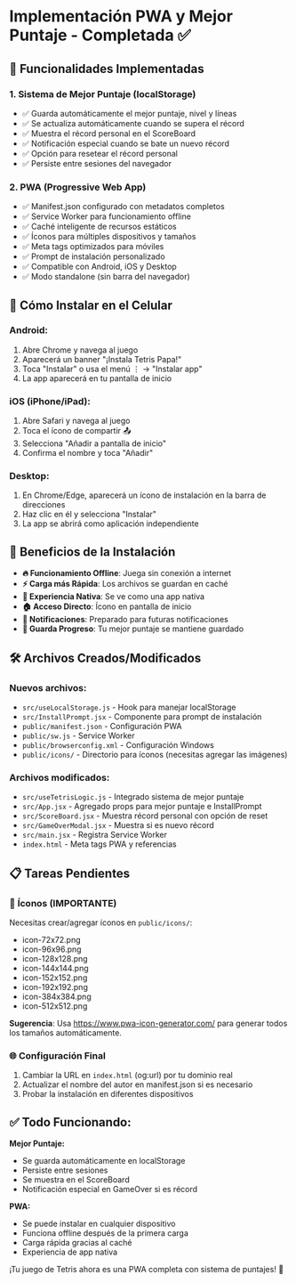 # Implementación PWA y Mejor Puntaje - Completada ✅

## 🎯 Funcionalidades Implementadas

### 1. **Sistema de Mejor Puntaje (localStorage)**
- ✅ Guarda automáticamente el mejor puntaje, nivel y líneas
- ✅ Se actualiza automáticamente cuando se supera el récord
- ✅ Muestra el récord personal en el ScoreBoard
- ✅ Notificación especial cuando se bate un nuevo récord
- ✅ Opción para resetear el récord personal
- ✅ Persiste entre sesiones del navegador

### 2. **PWA (Progressive Web App)**
- ✅ Manifest.json configurado con metadatos completos
- ✅ Service Worker para funcionamiento offline
- ✅ Caché inteligente de recursos estáticos
- ✅ Íconos para múltiples dispositivos y tamaños
- ✅ Meta tags optimizados para móviles
- ✅ Prompt de instalación personalizado
- ✅ Compatible con Android, iOS y Desktop
- ✅ Modo standalone (sin barra del navegador)

## 📱 Cómo Instalar en el Celular

### **Android:**
1. Abre Chrome y navega al juego
2. Aparecerá un banner "¡Instala Tetris Papa!"
3. Toca "Instalar" o usa el menú ⋮ → "Instalar app"
4. La app aparecerá en tu pantalla de inicio

### **iOS (iPhone/iPad):**
1. Abre Safari y navega al juego
2. Toca el ícono de compartir 📤
3. Selecciona "Añadir a pantalla de inicio"
4. Confirma el nombre y toca "Añadir"

### **Desktop:**
1. En Chrome/Edge, aparecerá un ícono de instalación en la barra de direcciones
2. Haz clic en él y selecciona "Instalar"
3. La app se abrirá como aplicación independiente

## 🚀 Beneficios de la Instalación

- **🔥 Funcionamiento Offline**: Juega sin conexión a internet
- **⚡ Carga más Rápida**: Los archivos se guardan en caché
- **📱 Experiencia Nativa**: Se ve como una app nativa
- **🏠 Acceso Directo**: Ícono en pantalla de inicio
- **🔔 Notificaciones**: Preparado para futuras notificaciones
- **💾 Guarda Progreso**: Tu mejor puntaje se mantiene guardado

## 🛠️ Archivos Creados/Modificados

### Nuevos archivos:
- `src/useLocalStorage.js` - Hook para manejar localStorage
- `src/InstallPrompt.jsx` - Componente para prompt de instalación
- `public/manifest.json` - Configuración PWA
- `public/sw.js` - Service Worker
- `public/browserconfig.xml` - Configuración Windows
- `public/icons/` - Directorio para íconos (necesitas agregar las imágenes)

### Archivos modificados:
- `src/useTetrisLogic.js` - Integrado sistema de mejor puntaje
- `src/App.jsx` - Agregado props para mejor puntaje e InstallPrompt
- `src/ScoreBoard.jsx` - Muestra récord personal con opción de reset
- `src/GameOverModal.jsx` - Muestra si es nuevo récord
- `src/main.jsx` - Registra Service Worker
- `index.html` - Meta tags PWA y referencias

## 📋 Tareas Pendientes

### 🎨 **Íconos (IMPORTANTE)**
Necesitas crear/agregar íconos en `public/icons/`:
- icon-72x72.png
- icon-96x96.png
- icon-128x128.png
- icon-144x144.png
- icon-152x152.png
- icon-192x192.png
- icon-384x384.png
- icon-512x512.png

**Sugerencia**: Usa https://www.pwa-icon-generator.com/ para generar todos los tamaños automáticamente.

### 🌐 **Configuración Final**
1. Cambiar la URL en `index.html` (og:url) por tu dominio real
2. Actualizar el nombre del autor en manifest.json si es necesario
3. Probar la instalación en diferentes dispositivos

## ✅ **Todo Funcionando:**

**Mejor Puntaje:**
- Se guarda automáticamente en localStorage
- Persiste entre sesiones
- Se muestra en el ScoreBoard
- Notificación especial en GameOver si es récord

**PWA:**
- Se puede instalar en cualquier dispositivo
- Funciona offline después de la primera carga
- Carga rápida gracias al caché
- Experiencia de app nativa

¡Tu juego de Tetris ahora es una PWA completa con sistema de puntajes! 🎉